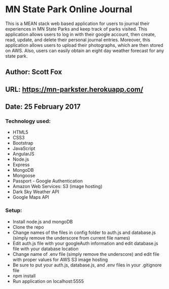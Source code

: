 # MN State Park Online Journal

This is a MEAN stack web based application for users to journal their experiences in MN State Parks and keep track of parks visited. This application allows users to log in with their google account, then create, read, update, and delete their personal journal entries. Moreover, this application allows users to upload their photographs, which are then stored on AWS. Also, users can easily obtain an eight day weather forecast for any state park.

## Author: Scott Fox

## URL: https://mn-parkster.herokuapp.com/

## Date: 25 February 2017

### Technology used:

- HTML5
- CSS3
- Bootstrap
- JavaScript
- AngularJS
- Node.js
- Express
- MongoDB
- Mongoose
- Passport - Google Authentication
- Amazon Web Services: S3 (image hosting)
- Dark Sky Weather API
- Google Maps API

### Setup:
- Install node.js and mongoDB
- Clone the repo
- Change names of the files in config folder to auth.js and database.js (simply remove the underscore from current file names)
- Edit auth.js file with your googleAuth information and edit database.js file with your database location
- Change name of .env file (simply remove the underscore) and edit file with proper values for AWS S3 image hosting
- Be sure to put your auth.js, database.js, and .env files in your .gitignore file
- npm install
- Run application on localhost:5555
